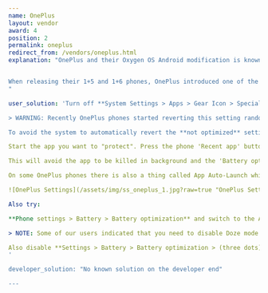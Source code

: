```yaml
---
name: OnePlus
layout: vendor
award: 4
position: 2
permalink: oneplus
redirect_from: /vendors/oneplus.html
explanation: "OnePlus and their Oxygen OS Android modification is known as maximizing the stock Android experience. This may be true on the UX front but the exact opposite is valid for background process limits.


When releasing their 1+5 and 1+6 phones, OnePlus introduced one of the most severe background limits on the market to date, dwarfing even those performed by Xiaomi or Huawei. Not only did users need to enable extra settings to make their apps work properly, but those settings even get reset with firmware update so that apps break again and users are required to re-enable those settings on a regular basis.
"

user_solution: 'Turn off **System Settings > Apps > Gear Icon > Special Access > Battery Optimization**.

> WARNING: Recently OnePlus phones started reverting this setting randomly for random apps. So if you set it to be **not optimized**, the next day it may be back to **optimized**. There is no workaround and you may have to check system settings every once in a while.<br>See [a bug report filed to OnePlus](https://forums.oneplus.com/threads/in-battery-optimisation-apps-are-getting-automatically-switched-from-not-optimised-to-optimised.849162/).

To avoid the system to automatically revert the **not optimized** setting, you must also lock the app into the 'Recent App' list. (solution described [here](https://forum.xda-developers.com/showpost.php?p=78588761&postcount=7))

Start the app you want to "protect". Press the phone 'Recent app' button. Toggle the 'Lock' button on the upper right corner of the app.

This will avoid the app to be killed in background and the 'Battery optimisation' setting to be reverted.

On some OnePlus phones there is also a thing called App Auto-Launch which essentially prevents apps from working in the background. Please disable it for your app.

![OnePlus Settings](/assets/img/ss_oneplus_1.jpg?raw=true "OnePlus Settings")

Also try:

**Phone settings > Battery > Battery optimization** and switch to the All apps list **(Top menu) > Your app > Don’t optimize**

> NOTE: Some of our users indicated that you need to disable Doze mode in Developer options in 1+3 and earlier.

Also disable **Settings > Battery > Battery optimization > (three dots) > Enhanced optimization**. This option may also be called **Advanced optimisation**.
'

developer_solution: "No known solution on the developer end"

---
```

